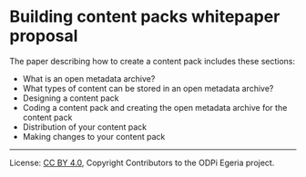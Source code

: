 <!-- SPDX-License-Identifier: CC-BY-4.0 -->
<!-- Copyright Contributors to the ODPi Egeria project. -->

# Building content packs whitepaper proposal

The paper describing how to create a content pack includes these sections:

* What is an open metadata archive?
* What types of content can be stored in an open metadata archive?
* Designing a content pack
* Coding a content pack and creating the open metadata archive for the content pack
* Distribution of your content pack
* Making changes to your content pack


----
License: [CC BY 4.0](https://creativecommons.org/licenses/by/4.0/),
Copyright Contributors to the ODPi Egeria project.



